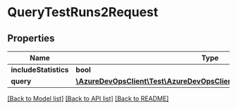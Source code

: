 # QueryTestRuns2Request

## Properties
Name | Type | Description | Notes
------------ | ------------- | ------------- | -------------
**includeStatistics** | **bool** |  | [optional] 
**query** | [**\AzureDevOpsClient\Test\AzureDevOpsClient\Test\Model\ResultsStoreQuery**](ResultsStoreQuery.md) |  | [optional] 

[[Back to Model list]](../README.md#documentation-for-models) [[Back to API list]](../README.md#documentation-for-api-endpoints) [[Back to README]](../README.md)



